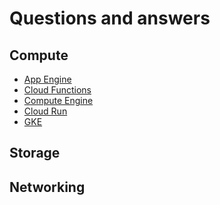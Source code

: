 # Questions and answers

## Compute

- [App Engine](./QA/Compute/app-engine.md)
- [Cloud Functions](./QA/Compute/cloud-functions.md)
- [Compute Engine](./QA/Compute/compute-engine.md)
- [Cloud Run](./QA/Compute/cloud-run.md)
- [GKE]()

## Storage

## Networking

## 